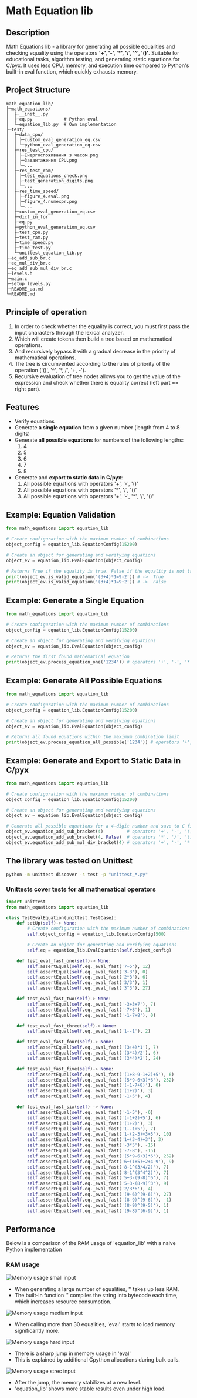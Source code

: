 # Math Equation lib

## Description
Math Equations lib - a library for generating all possible equalities and checking equality using the operators
**'+', '-', '*', '/', '^', '()'**. Suitable for educational tasks, algorithm testing, and generating static equations
for C/pyx. It uses less CPU, memory, and execution time compared to Python's built-in eval function, which quickly exhausts memory.

## Project Structure
```text
math_equation_lib/
├─math_equations/
│  ├─__init__.py
│  ├─eq.py            # Python eval
│  └─equation_lib.py  # Own implementation
├─test/
│  ├─data_cpu/
│  │ ├─custom_eval_generation_eq.csv
│  │ └─python_eval_generation_eq.csv
│  ├─res_test_cpu/
│  │ ├─Енергоспоживання з часом.png
│  │ ├─Завантаження CPU.png
│  │ └─...
│  ├─res_test_ram/
│  │ ├─test_equations_check.png
│  │ ├─test_generation_digits.png
│  │ └─...
│  ├─res_time_speed/
│  │ ├─figure_4.eval.png
│  │ ├─figure_4.numexpr.png
│  │ └─...
│  ├─custom_eval_generation_eq.csv
│  ├─dict_in_for
│  ├─eq.py
│  ├─python_eval_generation_eq.csv
│  ├─test_cpu.py
│  ├─test_ram.py
│  ├─time_speed.py
│  ├─time_test.py
│  └─unittest_equation_lib.py
├─eq_add_sub_br.c
├─eq_mul_div_br.c
├─eq_add_sub_mul_div_br.c
├─levels.h
├─main.c
├─setup_levels.py
├─README_ua.md
└─README.md
```

## Principle of operation
1. In order to check whether the equality is correct, you must first pass the input characters through the lexical analyzer.
2. Which will create tokens then build a tree based on mathematical operations.
3. And recursively bypass it with a gradual decrease in the priority of mathematical operations.
4. The tree is circumvented according to the rules of priority of the operation ('()', '^', '*, /', '+, -').
5. Recursive evaluation of tree nodes allows you to get the value of the expression and check whether there is equality
   correct (left part == right part).

## Features
- Verify equations
- Generate **a single equation** from a given number (length from 4 to 8 digits)
- Generate **all possible equations** for numbers of the following lengths:
    1. 4
    2. 5
    3. 6
    4. 7
    5. 8
- Generate and **export to static data in C/pyx**:
    1. All possible equations with operators '+', '-', '()'
    2. All possible equations with operators '*', '/', '()'
    3. All possible equations with operators '+', '-', '*', '/', '()'

## Example: Equation Validation
```python
from math_equations import equation_lib

# Create configuration with the maximum number of combinations
object_config = equation_lib.EquationConfig(15200)

# Create an object for generating and verifying equations
object_ev = equation_lib.EvalEquation(object_config)

# Returns True if the equality is true. False if the equality is not true
print(object_ev.is_valid_equation('(3+4)*1=9-2')) # ->  True
print(object_ev.is_valid_equation('(3+4)*1=9+2')) # ->  False
```

## Example: Generate a Single Equation
```python
from math_equations import equation_lib

# Create configuration with the maximum number of combinations
object_config = equation_lib.EquationConfig(15200)

# Create an object for generating and verifying equations
object_ev = equation_lib.EvalEquation(object_config)

# Returns the first found mathematical equation
print(object_ev.process_equation_one('1234')) # operators '+', '-', '*', '/', '^', '()'
```

## Example: Generate All Possible Equations
```python
from math_equations import equation_lib

# Create configuration with the maximum number of combinations
object_config = equation_lib.EquationConfig(15200)

# Create an object for generating and verifying equations
object_ev = equation_lib.EvalEquation(object_config)

# Returns all found equations within the maximum combination limit
print(object_ev.process_equation_all_possible('1234')) # operators '+', '-', '*', '/', '^', '()'
```

## Example: Generate and Export to Static Data in C/pyx
```python
from math_equations import equation_lib

# Create configuration with the maximum number of combinations
object_config = equation_lib.EquationConfig(15200)

# Create an object for generating and verifying equations
object_ev = equation_lib.EvalEquation(object_config)

# Generate all possible equations for a 4-digit number and save to C files
object_ev.equation_add_sub_bracket(4)         # operators '+', '-', '()'
object_ev.equation_add_sub_bracket(4, False)  # operators '*', '/', '()'
object_ev.equation_add_sub_mul_div_bracket(4) # operators '+', '-', '*', '/', '()'
```

## The library was tested on Unittest
```bash
python -m unittest discover -s test -p "unittest_*.py"
```

### Unittests cover tests for all mathematical operators
```python
import unittest
from math_equations import equation_lib

class TestEvalEquation(unittest.TestCase):
    def setUp(self)-> None:
        # Create configuration with the maximum number of combinations
        self.object_config = equation_lib.EquationConfig(500)

        # Create an object for generating and verifying equations
        self.eq = equation_lib.EvalEquation(self.object_config)

    def test_eval_fast_one(self)-> None:
        self.assertEqual(self.eq._eval_fast('7+5'), 12)
        self.assertEqual(self.eq._eval_fast('3-3'), 0)
        self.assertEqual(self.eq._eval_fast('2*3'), 6)
        self.assertEqual(self.eq._eval_fast('3/3'), 1)
        self.assertEqual(self.eq._eval_fast('3^3'), 27)

    def test_eval_fast_two(self)-> None:
        self.assertEqual(self.eq._eval_fast('-3+3+7'), 7)
        self.assertEqual(self.eq._eval_fast('-7+8'), 1)
        self.assertEqual(self.eq._eval_fast('-1-7+8'), 0)

    def test_eval_fast_three(self)-> None:
        self.assertEqual(self.eq._eval_fast('1--1'), 2)

    def test_eval_fast_four(self)-> None:
        self.assertEqual(self.eq._eval_fast('(3+4)*1'), 7)
        self.assertEqual(self.eq._eval_fast('(3*4)/2'), 6)
        self.assertEqual(self.eq._eval_fast('(3*4)*2'), 24)

    def test_eval_fast_five(self)-> None:
        self.assertEqual(self.eq._eval_fast('(1+8-9-1+2)+5'), 6)
        self.assertEqual(self.eq._eval_fast('(5*9-6+3)*6'), 252)
        self.assertEqual(self.eq._eval_fast('(-1-7+8)'), 0)
        self.assertEqual(self.eq._eval_fast('(1+2)'), 3)
        self.assertEqual(self.eq._eval_fast('-1+5'), 4)

    def test_eval_fast_six(self) -> None:
        self.assertEqual(self.eq._eval_fast('-1-5'), -6)
        self.assertEqual(self.eq._eval_fast('(-1+2)+5'), 6)
        self.assertEqual(self.eq._eval_fast('(1+2)'), 3)
        self.assertEqual(self.eq._eval_fast('1--1+5'), 7)
        self.assertEqual(self.eq._eval_fast('1-(2-3)+3+5'), 10)
        self.assertEqual(self.eq._eval_fast('1+(3-4)+3'), 3)
        self.assertEqual(self.eq._eval_fast('-3*5'), -15)
        self.assertEqual(self.eq._eval_fast('-7-8'), -15)
        self.assertEqual(self.eq._eval_fast('(5*9-6+3)*6'), 252)
        self.assertEqual(self.eq._eval_fast('6+(1+5)+2+4-9'), 9)
        self.assertEqual(self.eq._eval_fast('8-1^(3/4/2)'), 7)
        self.assertEqual(self.eq._eval_fast('8-1^(3^4^2)'), 7)
        self.assertEqual(self.eq._eval_fast('5+3-(9-8)^6'), 7)
        self.assertEqual(self.eq._eval_fast('5+3-(8-9)^3'), 9)
        self.assertEqual(self.eq._eval_fast('2/3*6'), 4)
        self.assertEqual(self.eq._eval_fast('(9-6)^(9-6)'), 27)
        self.assertEqual(self.eq._eval_fast('(8-9)^(9-6)'), -1)
        self.assertEqual(self.eq._eval_fast('(8-9)^(9-5)'), 1)
        self.assertEqual(self.eq._eval_fast('(9-8)^(6-9)'), 1)
```

## Performance

Below is a comparison of the RAM usage of 'equation_lib' with a naive Python implementation

### RAM usage

![Memory usage small input](test/res_test_ram/test_generation_eq_4-generation-equation-1.png)

- When generating a large number of equalities, '' takes up less RAM.
- The built-in function '' compiles the string into bytecode each time, which increases resource consumption.

![Memory usage medium input](test/res_test_ram/test_generation_eq_4-generation-equation-2.png)

- When calling more than 30 equalities, 'eval' starts to load memory significantly more.

![Memory usage hard input](test/res_test_ram/test_generation_eq_4-generation-equation-3.png)

- There is a sharp jump in memory usage in 'eval'
- This is explained by additional Cpython allocations during bulk calls.

![Memory usage strec input](test/res_test_ram/test_generation_eq_4-generation-equation-4.png)

- After the jump, the memory stabilizes at a new level.
- 'equation_lib' shows more stable results even under high load.